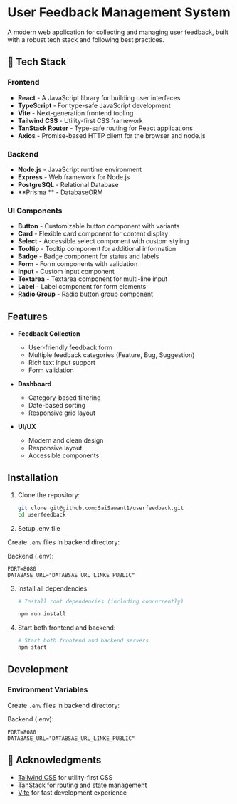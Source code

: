 # User Feedback Management System

A modern web application for collecting and managing user feedback, built with a robust tech stack and following best practices.

## 🚀 Tech Stack

### Frontend
- **React** - A JavaScript library for building user interfaces
- **TypeScript** - For type-safe JavaScript development
- **Vite** - Next-generation frontend tooling
- **Tailwind CSS** - Utility-first CSS framework
- **TanStack Router** - Type-safe routing for React applications
- **Axios** - Promise-based HTTP client for the browser and node.js

### Backend
- **Node.js** - JavaScript runtime environment
- **Express** - Web framework for Node.js
- **PostgreSQL** - Relational Database
- **Prisma ** - DatabaseORM


### UI Components
- **Button** - Customizable button component with variants
- **Card** - Flexible card component for content display
- **Select** - Accessible select component with custom styling
- **Tooltip** - Tooltip component for additional information
- **Badge** - Badge component for status and labels
- **Form** - Form components with validation
- **Input** - Custom input component
- **Textarea** - Textarea component for multi-line input
- **Label** - Label component for form elements
- **Radio Group** - Radio button group component

##  Features

- **Feedback Collection**
  - User-friendly feedback form
  - Multiple feedback categories (Feature, Bug, Suggestion)
  - Rich text input support
  - Form validation

- **Dashboard**
  - Category-based filtering
  - Date-based sorting
  - Responsive grid layout

- **UI/UX**
  - Modern and clean design
  - Responsive layout
  - Accessible components

##  Installation

1. Clone the repository:
   ```bash
   git clone git@github.com:SaiSawant1/userfeedback.git
   cd userfeedback
   ```
2. Setup .env file

Create `.env` files in backend directory:

Backend (.env):
```env
PORT=8080
DATABASE_URL="DATABSAE_URL_LINKE_PUBLIC"
```

3. Install all dependencies:
   ```bash
   # Install root dependencies (including concurrently)

   npm run install
   ```

4. Start both frontend and backend:
   ```bash
   # Start both frontend and backend servers
   npm start
   ```


##  Development

### Environment Variables

Create `.env` files in backend directory:

Backend (.env):
```env
PORT=8080
DATABASE_URL="DATABSAE_URL_LINKE_PUBLIC"
```

## 🙏 Acknowledgments

- [Tailwind CSS](https://tailwindcss.com/) for utility-first CSS
- [TanStack](https://tanstack.com/) for routing and state management
- [Vite](https://vitejs.dev/) for fast development experience 

